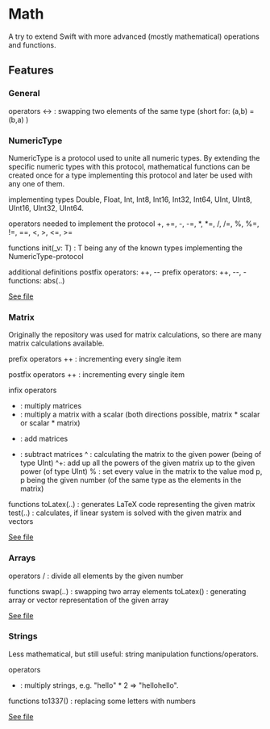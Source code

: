 # Math

A try to extend Swift with more advanced (mostly mathematical) operations and functions.

## Features

### General

operators
  <-> : swapping two elements of the same type (short for: (a,b) = (b,a) )

### NumericType

NumericType is a protocol used to unite all numeric types.
By extending the specific numeric types with this protocol, mathematical functions can be created once for a type implementing this protocol and later be used with any one of them.

implementing types
  Double, Float, Int, Int8, Int16, Int32, Int64, UInt, UInt8, UInt16, UInt32, UInt64.
  
operators needed to implement the protocol
  +, +=, -, -=, *, *=, /, /=, %, %=, !=, ==, <, >, <=, >=
  
functions
  init(_v: T) : T being any of the known types implementing the NumericType-protocol
  
additional definitions
  postfix operators:  ++, --
  prefix  operators:  ++, --, -
  functions:          abs(..)

[See file](Math/Numbers.swift)

### Matrix

Originally the repository was used for matrix calculations, so there are many matrix calculations available.

prefix operators
  ++ : incrementing every single item
  
postfix operators
  ++ : incrementing every single item

infix operators
  * : multiply matrices
  * : multiply a matrix with a scalar (both directions possible, matrix * scalar or scalar * matrix)
  + : add matrices
  - : subtract matrices
  ^ : calculating the matrix to the given power (being of type UInt)
  ^+: add up all the powers of the given matrix up to the given power (of type UInt)
  % : set every value in the matrix to the value mod p, p being the given number (of the same type as the elements in the matrix)

functions
  toLatex(..) : generates LaTeX code representing the given matrix
  test(..)    : calculates, if linear system is solved with the given matrix and vectors
  

[See file](Math/Matrix.swift)

### Arrays

operators
  / : divide all elements by the given number
  
functions
  swap(..)  : swapping two array elements
  toLatex() : generating array or vector representation of the given array
  
[See file](Math/Array.swift)

### Strings

Less mathematical, but still useful: string manipulation functions/operators.

operators
  * : multiply strings, e.g. "hello" * 2 => "hellohello".

functions
  to1337()  : replacing some letters with numbers

[See file](Math/String.swift)
